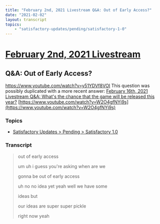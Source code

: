 ```yaml
---
title: "February 2nd, 2021 Livestream Q&A: Out of Early Access?"
date: "2021-02-02"
layout: transcript
topics:
    - "satisfactory-updates/pending/satisfactory-1-0"
---
```

# [February 2nd, 2021 Livestream](../2021-02-02.md)
## Q&A: Out of Early Access?
https://www.youtube.com/watch?v=y51YDVf8VOI
This question was possibly duplicated with a more recent answer: [February 16th, 2021 Livestream Q&A: What's the chance that the game will be released this year?](./yt-W2O4gfNYj9s.md) [https://www.youtube.com/watch?v=W2O4gfNYj9s](https://www.youtube.com/watch?v=W2O4gfNYj9s)


### Topics
* [Satisfactory Updates > Pending > Satisfactory 1.0](../topics/satisfactory-updates/pending/satisfactory-1-0.md)

### Transcript

> out of early access
>
> um uh i guess you're asking when are we
>
> gonna be out of early access
>
> uh no no idea yet yeah well we have some
>
> ideas but
>
> our ideas are super super pickle
>
> right now yeah
